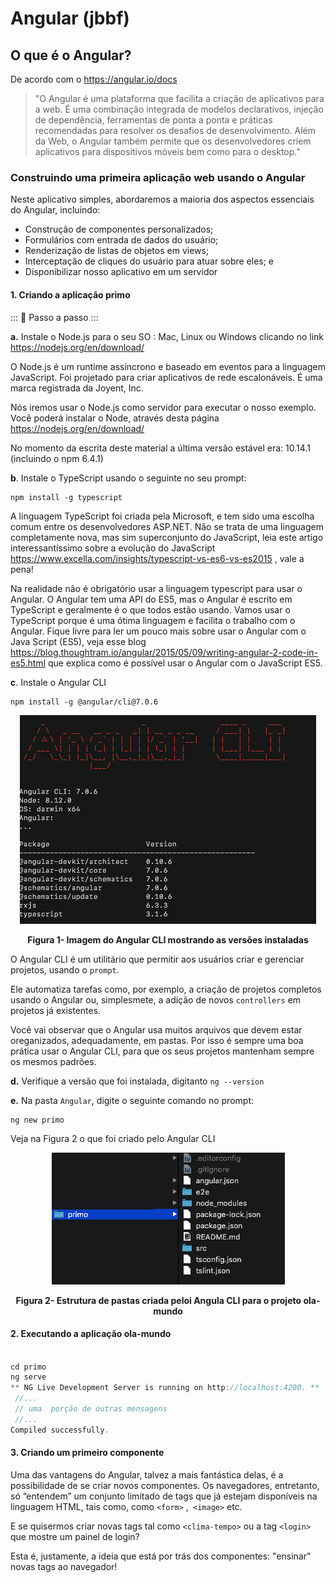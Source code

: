 # Angular (jbbf)
## O que é o Angular?

De acordo com o https://angular.io/docs 

> "O Angular é uma plataforma que facilita a criação de aplicativos para a web. É uma combinação integrada de modelos declarativos, injeção de dependência, ferramentas de ponta a ponta e práticas recomendadas para resolver os desafios de desenvolvimento. Além da Web, o Angular também permite que os desenvolvedores criem aplicativos  para  dispositivos móveis bem como para o desktop." 
### Construindo uma primeira aplicação web usando o Angular

Neste aplicativo simples, abordaremos a maioria dos aspectos essenciais do Angular, incluindo:
- Construção de componentes personalizados;
- Formulários com entrada de dados do usuário;
- Renderização de listas de objetos em views;
- Interceptação de cliques do usuário para atuar sobre eles; e 
- Disponibilizar nosso aplicativo em um servidor

#### 1. Criando a aplicação primo 



::: :walking: Passo a passo :::

**a.** Instale o Node.js para o seu SO : Mac, Linux ou Windows clicando no link https://nodejs.org/en/download/

O Node.js é um runtime assíncrono e baseado em eventos para a linguagem JavaScript. Foi projetado para criar aplicativos de rede escalonáveis. É uma marca registrada da Joyent, Inc.

Nós iremos usar o Node.js como servidor para executar o nosso exemplo.
Você poderá instalar o Node, através desta página https://nodejs.org/en/download/

No momento da escrita deste material a última versão estável era: 10.14.1 (incluindo o npm 6.4.1)

**b**. Instale o TypeScript usando o seguinte no seu prompt:

```
npm install -g typescript
```

A linguagem TypeScript foi criada pela Microsoft, e tem sido uma escolha comum entre os desenvolvedores ASP.NET. Não se trata de uma linguagem completamente nova, mas sim superconjunto do JavaScript, leia este artigo interessantíssimo sobre a evolução do JavaScript https://www.excella.com/insights/typescript-vs-es6-vs-es2015 , vale a pena!

Na realidade não é obrigatório usar a linguagem typescript para usar o Angular. O Angular tem uma API do ES5, mas o Angular é escrito em TypeScript e geralmente é o que todos estão usando. Vamos usar o TypeScript  porque é uma ótima linguagem e facilita o trabalho com o Angular. 
Fique livre para ler um pouco mais sobre usar o Angular com o Java Script (ES5), veja esse blog https://blog.thoughtram.io/angular/2015/05/09/writing-angular-2-code-in-es5.html que explica como é possível usar o Angular com o JavaScript ES5.

**c**. Instale o Angular CLI

```
npm install -g @angular/cli@7.0.6
```
<p align="center">
  <img src="imagens/AnglularCli.png" alt="Imagem do Angula CLI">
</p>
<p align="center">
   <strong>Figura 1- Imagem do Angular CLI mostrando as versões instaladas</strong> 
</p>

O Angular CLI é um utilitário que permitir aos usuários criar e gerenciar projetos, usando o `prompt`. 

Ele automatiza tarefas como, por exemplo, a criação de projetos completos usando o Angular ou, simplesmete, a adição de novos `controllers` em projetos já existentes. 

Você vai observar que o Angular usa muitos arquivos que devem estar oreganizados, adequadamente, em pastas. Por isso é sempre uma boa prática usar o Angular CLI, para que os seus projetos mantenham sempre os mesmos padrões.

**d.** Verifique a versão que foi instalada, digitanto `ng --version`


**e.** Na pasta `Angular`, digite o seguinte comando no prompt: 

```
ng new primo
```
Veja na Figura 2 o que foi criado pelo Angular CLI

<p align="center">
  <img src="imagens/EstruturaDePastas.png" alt="Estrutura de pastas criada peloi Angula CLI">
</p>
<p align="center">
   <strong>Figura 2- Estrutura de pastas criada peloi Angula CLI para o projeto ola-mundo</strong> 
</p>

#### 2. Executando a aplicação ola-mundo 

``` java

cd primo
ng serve
** NG Live Development Server is running on http://localhost:4200. **
 //...
 // uma  porção de outras mensagens
 //...
Compiled successfully.

```
#### 3. Criando um primeiro componente

Uma das vantagens do Angular, talvez a mais fantástica delas,  é a possibilidade de se criar novos componentes. Os navegadores, entretanto, só “entendem” um conjunto limitado de tags que já estejam disponíveis na linguagem HTML,  tais como, como `<form>` ,` <image>` etc. 

E se quisermos criar novas tags tal como `<clima-tempo>` ou a tag `<login>` que mostre um painel de login? 

Esta é, justamente, a ideia que está por trás dos componentes: "ensinar" novas tags ao navegador! 
